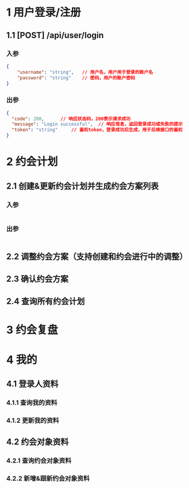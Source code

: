 # 1 用户登录/注册
## 1.1 [POST] /api/user/login
### 入参
```JSON
{
    "username": "string",   // 用户名，用户用于登录的账户名
    "password": "string"    // 密码，用户的账户密码
}
```
### 出参
```JSON
{
  "code": 200,      // 响应状态码，200表示请求成功
  "message": "Login successful",  // 响应信息，返回登录成功或失败的提示
  "token": "string"     // 鉴权token，登录成功后生成，用于后续接口的鉴权
}
```


# 2 约会计划
## 2.1 创建&更新约会计划并生成约会方案列表

### 入参
```JSON
```

### 出参
```JSON

```

## 2.2 调整约会方案（支持创建和约会进行中的调整）

## 2.3 确认约会方案

## 2.4 查询所有约会计划

# 3 约会复盘

# 4 我的
## 4.1 登录人资料
### 4.1.1 查询我的资料
### 4.1.2 更新我的资料

## 4.2 约会对象资料
### 4.2.1 查询约会对象资料
### 4.2.2 新增&跟新约会对象资料
